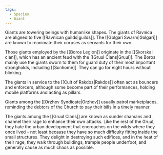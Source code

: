 ```yaml
---
tags:
  - Species
  - Giant
---
```


Giants are towering beings with humanlike shapes. The giants of Ravnica are aligned to five [[Ravnican guilds|guilds]]. The [[Golgari Swarm|Golgari]] are known to reanimate their corpses as servants for their own.

Those giants employed by the [[Boros Legion]] originate in the [[Skorskal clan]], which has an ancient feud with the [[Gruul Clans|Gruul]]. The Boros mainly use the giants sworn to them for guard duty of their most important strongholds, including [[Sunhome]]. They can go for eight hours without blinking.

The giants in service to the [[Cult of Rakdos|Rakdos]] often act as bouncers and enforcers, although some become part of their performances, holding mobile platforms and acting as pillars.

Giants among the [[Orzhov Syndicate|Orzhov]] usually patrol marketplaces, reminding the debtors of the Church to pay their bills in a timely manner.

The giants among the [[Gruul Clans]] are known as sunder shamans and channel their rage to enhance their own attacks. Like the rest of the Gruul, they hate the urban development that encroaches on the wilds where they once lived - not least because they have so much difficulty fitting inside the small structures. They delight in destroying such edifices, and in the heat of their rage, they walk through buildings, trample people underfoot, and generally cause as much chaos as possible.